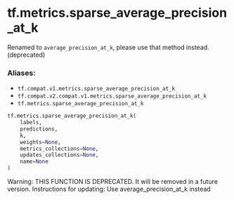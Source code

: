 <div itemscope itemtype="http://developers.google.com/ReferenceObject">
<meta itemprop="name" content="tf.metrics.sparse_average_precision_at_k" />
<meta itemprop="path" content="Stable" />
</div>

# tf.metrics.sparse_average_precision_at_k

Renamed to `average_precision_at_k`, please use that method instead. (deprecated)

### Aliases:

* `tf.compat.v1.metrics.sparse_average_precision_at_k`
* `tf.compat.v2.compat.v1.metrics.sparse_average_precision_at_k`
* `tf.metrics.sparse_average_precision_at_k`

``` python
tf.metrics.sparse_average_precision_at_k(
    labels,
    predictions,
    k,
    weights=None,
    metrics_collections=None,
    updates_collections=None,
    name=None
)
```

<!-- Placeholder for "Used in" -->

Warning: THIS FUNCTION IS DEPRECATED. It will be removed in a future version.
Instructions for updating:
Use average_precision_at_k instead